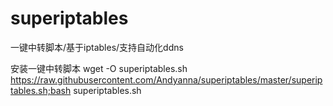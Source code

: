 # superiptables
一键中转脚本/基于iptables/支持自动化ddns

安装一键中转脚本
wget -O superiptables.sh https://raw.githubusercontent.com/Andyanna/superiptables/master/superiptables.sh;bash superiptables.sh



